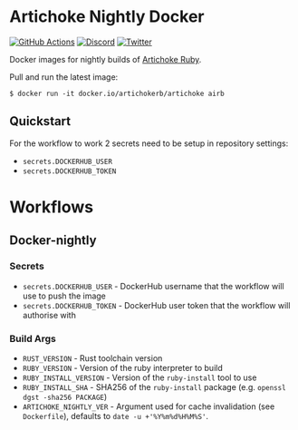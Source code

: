 # Artichoke Nightly Docker

[![GitHub Actions](https://github.com/artichoke/docker-artichoke-nightly/workflows/CI/badge.svg)](https://github.com/artichoke/docker-artichoke-nightly/actions)
[![Discord](https://img.shields.io/discord/607683947496734760)](https://discord.gg/QCe2tp2)
[![Twitter](https://img.shields.io/twitter/follow/artichokeruby?label=Follow&style=social)](https://twitter.com/artichokeruby)

Docker images for nightly builds of
[Artichoke Ruby](https://github.com/artichoke/artichoke).

Pull and run the latest image:

```
$ docker run -it docker.io/artichokerb/artichoke airb
```

## Quickstart

For the workflow to work 2 secrets need to be setup in repository settings:

- `secrets.DOCKERHUB_USER`
- `secrets.DOCKERHUB_TOKEN`

# Workflows

## Docker-nightly

### Secrets

- `secrets.DOCKERHUB_USER` - DockerHub username that the workflow will use to push the image
- `secrets.DOCKERHUB_TOKEN` - DockerHub user token that the workflow will authorise with

### Build Args

- `RUST_VERSION` - Rust toolchain version
- `RUBY_VERSION` - Version of the ruby interpreter to build
- `RUBY_INSTALL_VERSION` - Version of the `ruby-install` tool to use
- `RUBY_INSTALL_SHA` - SHA256 of the `ruby-install` package (e.g. `openssl dgst -sha256 PACKAGE`)
- `ARTICHOKE_NIGHTLY_VER` - Argument used for cache invalidation (see `Dockerfile`), defaults to
  `date -u +'%Y%m%d%H%M%S'`.
